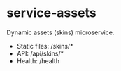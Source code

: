 # service-assets 
Dynamic assets (skins) microservice.
- Static files: /skins/*
- API: /api/skins/*
- Health: /health
